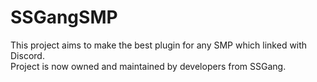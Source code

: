 # SSGangSMP

This project aims to make the best plugin for any SMP which linked with Discord. <br>
Project is now owned and maintained by developers from SSGang.